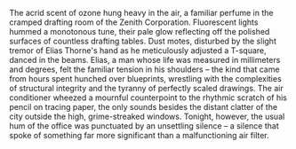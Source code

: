 The acrid scent of ozone hung heavy in the air, a familiar perfume in the cramped drafting room of the Zenith Corporation.  Fluorescent lights hummed a monotonous tune, their pale glow reflecting off the polished surfaces of countless drafting tables.  Dust motes, disturbed by the slight tremor of Elias Thorne's hand as he meticulously adjusted a T-square, danced in the beams. Elias, a man whose life was measured in millimeters and degrees, felt the familiar tension in his shoulders – the kind that came from hours spent hunched over blueprints, wrestling with the complexities of structural integrity and the tyranny of perfectly scaled drawings. The air conditioner wheezed a mournful counterpoint to the rhythmic scratch of his pencil on tracing paper, the only sounds besides the distant clatter of the city outside the high, grime-streaked windows.  Tonight, however, the usual hum of the office was punctuated by an unsettling silence – a silence that spoke of something far more significant than a malfunctioning air filter.
